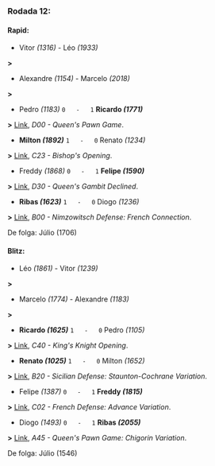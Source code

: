 ### Rodada 12:

#### Rapid:

* Vitor *(1316)*     -     Léo *(1933)*

 **>** 
* Alexandre *(1154)*     -     Marcelo *(2018)*

 **>** 
* Pedro *(1183)* `0   -   1` **Ricardo *(1771)***

**>** [Link](https://www.lichess.org/3bvheiJ5), *D00 - Queen's Pawn Game*.
* **Milton *(1892)*** `1   -   0`  Renato *(1234)*

**>** [Link](https://www.lichess.org/2RRLRxRt), *C23 - Bishop's Opening*.
* Freddy *(1868)* `0   -   1` **Felipe *(1590)***

**>** [Link](https://www.lichess.org/RmTb2iD3), *D30 - Queen's Gambit Declined*.
* **Ribas *(1623)*** `1   -   0`  Diogo *(1236)*

**>** [Link](https://www.lichess.org/RsaJBLmG), *B00 - Nimzowitsch Defense: French Connection*.

De folga: Júlio (1706)

#### Blitz:

* Léo *(1861)*     -     Vitor *(1239)*

 **>** 
* Marcelo *(1774)*     -     Alexandre *(1183)*

 **>** 
* **Ricardo *(1625)*** `1   -   0`  Pedro *(1105)*

**>** [Link](https://www.lichess.org/7Nkr2iz9), *C40 - King's Knight Opening*.
* **Renato *(1025)*** `1   -   0`  Milton *(1652)*

**>** [Link](https://www.lichess.org/hRqL9LVj), *B20 - Sicilian Defense: Staunton-Cochrane Variation*.
* Felipe *(1387)* `0   -   1` **Freddy *(1815)***

**>** [Link](https://www.lichess.org/B0i0X5fg), *C02 - French Defense: Advance Variation*.
* Diogo *(1493)* `0   -   1` **Ribas *(2055)***

**>** [Link](https://www.lichess.org/ovy99Fgs), *A45 - Queen's Pawn Game: Chigorin Variation*.

De folga: Júlio (1546)

